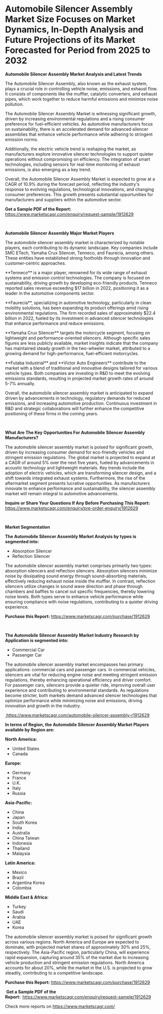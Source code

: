 <p><h1>Automobile Silencer Assembly Market Size Focuses on Market Dynamics, In-Depth Analysis and Future Projections of its Market Forecasted for Period from 2025 to 2032</h1></p><p><strong>Automobile Silencer Assembly Market Analysis and Latest Trends</strong></p>
<p><p>The Automobile Silencer Assembly, also known as the exhaust system, plays a crucial role in controlling vehicle noise, emissions, and exhaust flow. It consists of components like the muffler, catalytic converters, and exhaust pipes, which work together to reduce harmful emissions and minimize noise pollution.</p><p>The Automobile Silencer Assembly Market is witnessing significant growth, driven by increasing environmental regulations and a rising consumer preference for fuel-efficient vehicles. As automotive manufacturers focus on sustainability, there is an accelerated demand for advanced silencer assemblies that enhance vehicle performance while adhering to stringent emission norms.</p><p>Additionally, the electric vehicle trend is reshaping the market, as manufacturers explore innovative silencer technologies to support quieter operations without compromising on efficiency. The integration of smart technologies, including sensors for real-time monitoring of exhaust emissions, is also emerging as a key trend.</p><p>Overall, the Automobile Silencer Assembly Market is expected to grow at a CAGR of 10.9% during the forecast period, reflecting the industry's response to evolving regulations, technological innovations, and changing consumer preferences. This growth presents substantial opportunities for manufacturers and suppliers within the automotive sector.</p></p>
<p><strong>Get a Sample PDF of the Report:&nbsp;</strong> <a href="https://www.marketscagr.com/enquiry/request-sample/1912629?utm_campaign=3224&utm_medium=2&utm_source=Github&utm_content=ia&utm_term=31032025&utm_id=automobile-silencer-assembly">https://www.marketscagr.com/enquiry/request-sample/1912629</a></p>
<p>&nbsp;</p>
<p><strong>Automobile Silencer Assembly Major Market Players</strong></p>
<p><p>The automobile silencer assembly market is characterized by notable players, each contributing to its dynamic landscape. Key companies include SMC ETech, Yamaha Crux Silencer, Tenneco, and Faurecia, among others. These entities have established strong footholds through innovation and customer-centric approaches.</p><p>**Tenneco** is a major player, renowned for its wide range of exhaust systems and emission control technologies. The company is focused on sustainability, driving growth by developing eco-friendly products. Tenneco reported sales revenue exceeding $17 billion in 2022, positioning it as a leader in the automotive components sector.</p><p>**Faurecia**, specializing in automotive technology, particularly in clean mobility solutions, has been expanding its product offerings amid rising environmental regulations. The firm recorded sales of approximately $22.4 billion in 2022, fueled by its investment in advanced silencer technologies that enhance performance and reduce emissions.</p><p>**Yamaha Crux Silencer** targets the motorcycle segment, focusing on lightweight and performance-oriented silencers. Although specific sales figures are less publicly available, market insights indicate that the company has maintained steady growth in the two-wheeler market, attributed to a growing demand for high-performance, fuel-efficient motorcycles.</p><p>**Futaba Industrial** and **Victor Auto Engineers** contribute to the market with a blend of traditional and innovative designs tailored for various vehicle types. Both companies are investing in R&D to meet the evolving emissions standards, resulting in projected market growth rates of around 5-7% annually.</p><p>Overall, the automobile silencer assembly market is anticipated to expand driven by advancements in technology, regulatory demands for reduced emissions, and increasing automotive production. Continuous investment in R&D and strategic collaborations will further enhance the competitive positioning of these firms in the coming years.</p></p>
<p>&nbsp;</p>
<p><strong>What Are The Key Opportunities For Automobile Silencer Assembly Manufacturers?</strong></p>
<p><p>The automobile silencer assembly market is poised for significant growth, driven by increasing consumer demand for eco-friendly vehicles and stringent emission regulations. The global market is projected to expand at a CAGR of around 5% over the next five years, fueled by advancements in acoustic technology and lightweight materials. Key trends include the adoption of electric vehicles, which are transforming silencer design, and a shift towards integrated exhaust systems. Furthermore, the rise of the aftermarket segment presents lucrative opportunities. As manufacturers innovate to enhance performance and sustainability, the silencer assembly market will remain integral to automotive advancements.</p></p>
<p><strong>Inquire or Share Your Questions If Any Before Purchasing This Report:</strong> <a href="https://www.marketscagr.com/enquiry/pre-order-enquiry/1912629?utm_campaign=3224&utm_medium=2&utm_source=Github&utm_content=ia&utm_term=31032025&utm_id=automobile-silencer-assembly">https://www.marketscagr.com/enquiry/pre-order-enquiry/1912629</a></p>
<p>&nbsp;</p>
<p><strong>Market Segmentation</strong></p>
<p><strong>The Automobile Silencer Assembly Market Analysis by types is segmented into:</strong></p>
<p><ul><li>Absorption Silencer</li><li>Reflection Silencer</li></ul></p>
<p><p>The automobile silencer assembly market comprises primarily two types: absorption silencers and reflection silencers. Absorption silencers minimize noise by dissipating sound energy through sound-absorbing materials, effectively reducing exhaust noise inside the muffler. In contrast, reflection silencers utilize changes in sound wave direction and phase through chambers and baffles to cancel out specific frequencies, thereby lowering noise levels. Both types serve to enhance vehicle performance while ensuring compliance with noise regulations, contributing to a quieter driving experience.</p></p>
<p><strong>Purchase this Report:&nbsp;</strong><a href="https://www.marketscagr.com/purchase/1912629?utm_campaign=3224&utm_medium=2&utm_source=Github&utm_content=ia&utm_term=31032025&utm_id=automobile-silencer-assembly">https://www.marketscagr.com/purchase/1912629</a></p>
<p>&nbsp;</p>
<p><strong>The Automobile Silencer Assembly Market Industry Research by Application is segmented into:</strong></p>
<p><ul><li>Commercial Car</li><li>Passenger Car</li></ul></p>
<p><p>The automobile silencer assembly market encompasses two primary applications: commercial cars and passenger cars. In commercial vehicles, silencers are vital for reducing engine noise and meeting stringent emission regulations, thereby enhancing operational efficiency and driver comfort. For passenger cars, silencers provide a quieter ride, improving overall user experience and contributing to environmental standards. As regulations become stricter, both markets demand advanced silencer technologies that optimize performance while minimizing noise and emissions, driving innovation and growth in the industry.</p></p>
<p><a href="https://www.marketscagr.com/automobile-silencer-assembly-r1912629?utm_campaign=3224&utm_medium=2&utm_source=Github&utm_content=ia&utm_term=31032025&utm_id=automobile-silencer-assembly">&nbsp;https://www.marketscagr.com/automobile-silencer-assembly-r1912629</a></p>
<p><strong>In terms of Region, the Automobile Silencer Assembly Market Players available by Region are:</strong></p>
<p>
    <p> <strong> North America: </strong>
        <ul>
            <li>United States</li>
            <li>Canada</li>
        </ul>
        </p> 
    <p> <strong> Europe: </strong>
        <ul>
            <li>Germany</li>
            <li>France</li>
            <li>U.K.</li>
            <li>Italy</li>
            <li>Russia</li>
        </ul>
        </p> 
    <p> <strong> Asia-Pacific: </strong>
        <ul>
            <li>China</li>
            <li>Japan</li>
            <li>South Korea</li>
            <li>India</li>
            <li>Australia</li>
            <li>China Taiwan</li>
            <li>Indonesia</li>
            <li>Thailand</li>
            <li>Malaysia</li>
        </ul>
        </p> 
    <p> <strong> Latin America: </strong>
        <ul>
            <li>Mexico</li>
            <li>Brazil</li>
            <li>Argentina Korea</li>
            <li>Colombia</li>
        </ul>
        </p> 
    <p> <strong> Middle East & Africa: </strong>
        <ul>
            <li>Turkey</li>
            <li>Saudi</li>
            <li>Arabia</li>
            <li>UAE</li>
            <li>Korea</li>
        </ul>
    </p>
    </p>
<p><p>The automobile silencer assembly market is poised for significant growth across various regions. North America and Europe are expected to dominate, with projected market shares of approximately 30% and 25%, respectively. The Asia-Pacific region, particularly China, will experience rapid expansion, capturing around 35% of the market due to increasing vehicle production and stringent emission regulations. North America accounts for about 20%, while the market in the U.S. is projected to grow steadily, contributing to a competitive landscape.</p></p>
<p><strong>Purchase this Report: </strong><a href="https://www.marketscagr.com/purchase/1912629?utm_campaign=3224&utm_medium=2&utm_source=Github&utm_content=ia&utm_term=31032025&utm_id=automobile-silencer-assembly">https://www.marketscagr.com/purchase/1912629</a></p>
<p>&nbsp;<strong>Get a Sample PDF of the Report:&nbsp;&nbsp;</strong><a href="https://www.marketscagr.com/enquiry/request-sample/1912629?utm_campaign=3224&utm_medium=2&utm_source=Github&utm_content=ia&utm_term=31032025&utm_id=automobile-silencer-assembly">https://www.marketscagr.com/enquiry/request-sample/1912629</a></p>
<p><strong></strong></p>
<p>Check more reports on <a href="https://www.marketscagr.com/?utm_campaign=3224&utm_medium=2&utm_source=Github&utm_content=ia&utm_term=31032025&utm_id=automobile-silencer-assembly">https://www.marketscagr.com/</a></p>